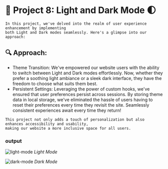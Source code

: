# 🌟 Project 8: Light and Dark Mode 🌓

```
In this project, we've delved into the realm of user experience enhancement by implementing 
both Light and Dark modes seamlessly. Here's a glimpse into our approach:
```

## 🔍 Approach:
- Theme Transition: We've empowered our website users with the ability to switch between Light and Dark modes effortlessly. Now, whether they prefer a soothing light ambiance or a sleek dark interface, they have the freedom to choose what suits them best.
- Persistent Settings: Leveraging the power of custom hooks, we've ensured that user preferences persist across sessions. By storing theme data in local storage, we've eliminated the hassle of users having to reset their preferences every time they revisit the site. Seamlessly consistent experiences await every time they return!

```
This project not only adds a touch of personalization but also enhances accessibility and usability, 
making our website a more inclusive space for all users.
```

### output

![light-mode](https://raw.githubusercontent.com/RamLearn-1997/25-React-Project/main/light-and-dark-mode/src/assets/Studio%20light.png)
*Light Mode*

![dark-mode](https://raw.githubusercontent.com/RamLearn-1997/25-React-Project/main/light-and-dark-mode/src/assets/Studio%20dark.png)
*Dark Mode*
